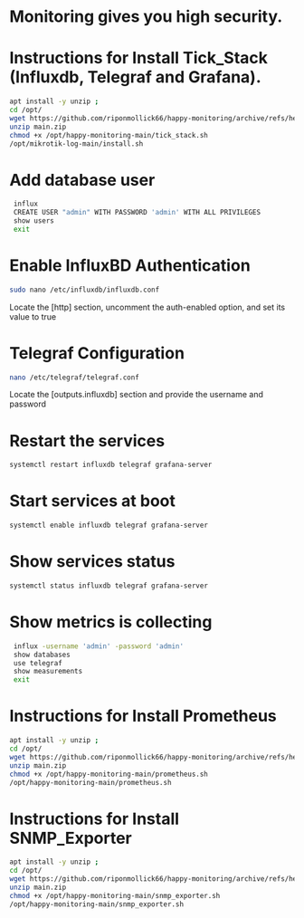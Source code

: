 # Monitoring gives you high security.

# Instructions for Install Tick_Stack (Influxdb, Telegraf and Grafana).
```bash
apt install -y unzip ;
cd /opt/
wget https://github.com/riponmollick66/happy-monitoring/archive/refs/heads/main.zip
unzip main.zip
chmod +x /opt/happy-monitoring-main/tick_stack.sh
/opt/mikrotik-log-main/install.sh
```
# Add database user
```bash
 influx	
 CREATE USER "admin" WITH PASSWORD 'admin' WITH ALL PRIVILEGES
 show users
 exit
```
# Enable InfluxBD Authentication
```bash
sudo nano /etc/influxdb/influxdb.conf
```
Locate the [http] section, uncomment the auth-enabled option, and set its value to true
# Telegraf Configuration
```bash
nano /etc/telegraf/telegraf.conf
```
Locate the [outputs.influxdb] section and provide the username and password
# Restart the services
```bash
systemctl restart influxdb telegraf grafana-server
```
# Start services at boot
```bash
systemctl enable influxdb telegraf grafana-server
```
# Show services status
```bash
systemctl status influxdb telegraf grafana-server
```
# Show metrics is collecting
```bash
 influx -username 'admin' -password 'admin'
 show databases
 use telegraf
 show measurements
 exit
```

# Instructions for Install Prometheus
```bash
apt install -y unzip ;
cd /opt/
wget https://github.com/riponmollick66/happy-monitoring/archive/refs/heads/main.zip
unzip main.zip
chmod +x /opt/happy-monitoring-main/prometheus.sh
/opt/happy-monitoring-main/prometheus.sh
```

# Instructions for Install SNMP_Exporter
```bash
apt install -y unzip ;
cd /opt/
wget https://github.com/riponmollick66/happy-monitoring/archive/refs/heads/main.zip
unzip main.zip
chmod +x /opt/happy-monitoring-main/snmp_exporter.sh
/opt/happy-monitoring-main/snmp_exporter.sh
```
